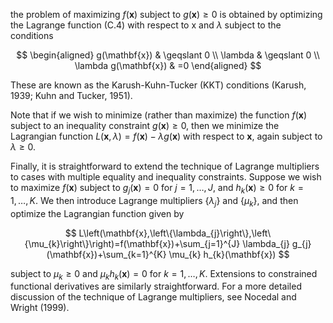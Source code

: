 the problem of maximizing $f(\mathbf{x})$ subject to $g(\mathbf{x}) \geqslant 0$ is obtained by optimizing the Lagrange function (C.4) with respect to $\mathrm{x}$ and $\lambda$ subject to the conditions

$$
\begin{aligned}
g(\mathbf{x}) & \geqslant 0 \\
\lambda & \geqslant 0 \\
\lambda g(\mathbf{x}) & =0
\end{aligned}
$$

These are known as the Karush-Kuhn-Tucker (KKT) conditions (Karush, 1939; Kuhn and Tucker, 1951).

Note that if we wish to minimize (rather than maximize) the function $f(\mathbf{x})$ subject to an inequality constraint $g(\mathbf{x}) \geqslant 0$, then we minimize the Lagrangian function $L(\mathbf{x}, \lambda)=f(\mathbf{x})-\lambda g(\mathbf{x})$ with respect to $\mathbf{x}$, again subject to $\lambda \geqslant 0$.

Finally, it is straightforward to extend the technique of Lagrange multipliers to cases with multiple equality and inequality constraints. Suppose we wish to maximize $f(\mathbf{x})$ subject to $g_{j}(\mathbf{x})=0$ for $j=1, \ldots, J$, and $h_{k}(\mathbf{x}) \geqslant 0$ for $k=1, \ldots, K$. We then introduce Lagrange multipliers $\left\{\lambda_{j}\right\}$ and $\left\{\mu_{k}\right\}$, and then optimize the Lagrangian function given by

$$
L\left(\mathbf{x},\left\{\lambda_{j}\right\},\left\{\mu_{k}\right\}\right)=f(\mathbf{x})+\sum_{j=1}^{J} \lambda_{j} g_{j}(\mathbf{x})+\sum_{k=1}^{K} \mu_{k} h_{k}(\mathbf{x})
$$

subject to $\mu_{k} \geqslant 0$ and $\mu_{k} h_{k}(\mathbf{x})=0$ for $k=1, \ldots, K$. Extensions to constrained functional derivatives are similarly straightforward. For a more detailed discussion of the technique of Lagrange multipliers, see Nocedal and Wright (1999).